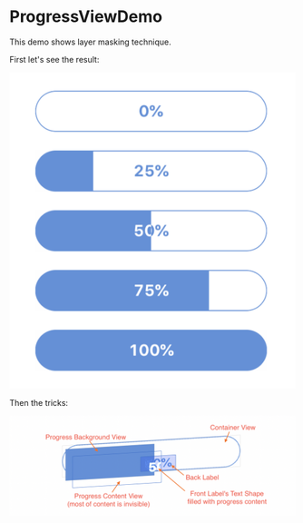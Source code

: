 # ProgressViewDemo

This demo shows layer masking technique.

First let's see the result:

![demo](demo.png)

Then the tricks:

![anatomy](anatomy.png)